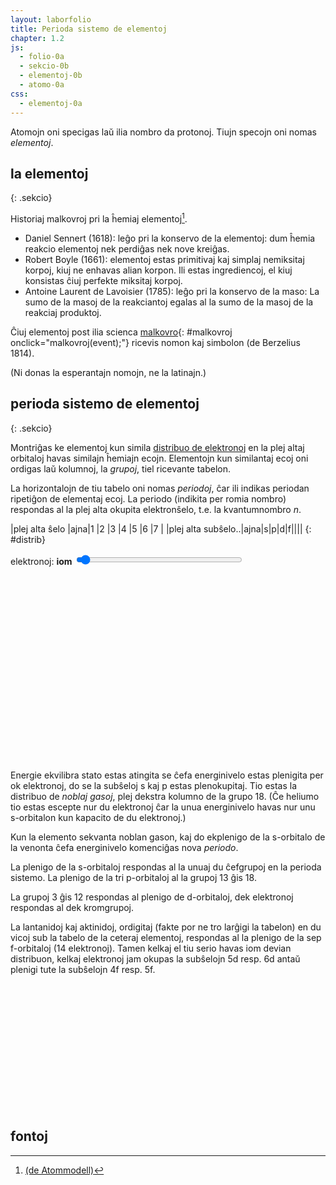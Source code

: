 ```yaml
---
layout: laborfolio
title: Perioda sistemo de elementoj
chapter: 1.2
js:
  - folio-0a
  - sekcio-0b
  - elementoj-0b
  - atomo-0a
css:
  - elementoj-0a
---
```


Atomojn oni specigas laŭ ilia nombro da protonoj. Tiujn specojn oni nomas *elementoj*.

## la elementoj
{: .sekcio}

Historiaj malkovroj pri la ĥemiaj elementoj[^C1].

- Daniel Sennert (1618): leĝo pri la konservo de la elementoj: dum ĥemia reakcio elementoj nek perdiĝas nek nove kreiĝas.
- Robert Boyle (1661): elementoj estas primitivaj kaj simplaj nemiksitaj korpoj, kiuj ne enhavas alian korpon. Ili estas ingrediencoj, el kiuj konsistas ĉiuj perfekte miksitaj korpoj.
- Antoine Laurent de Lavoisier (1785): leĝo pri la konservo de la maso: La sumo de la masoj de la reakciantoj egalas al la sumo de la masoj de la reakciaj produktoj.


Ĉiuj elementoj post ilia scienca [malkovro](#malkovroj){: #malkovroj onclick="malkovroj(event);"} ricevis nomon kaj simbolon (de Berzelius 1814).

<script>
lanĉe(()=>{
    const el = ĝi("#elisto");
    for (let e=1; e<21; e++) {
        el.append(kreu("span",{class: "kadro"},e))
    }
    el.append("...");
});

function malkovroj(event) {
    const el = ĝi("#elisto");
    const malkovroj = Elemento.laŭ_jaro();
    const jaroj = Object.keys(malkovroj).sort();
    let j=0, m=0;
    for (e of el.children) {
        let j_ = jaroj[j];
        const mk_ = malkovroj[j_];
        let elm;
        if (m<mk_.length) {
            elm = mk_[m];
        } else {
            j++; m=0;
            j_ = jaroj[j];
            elm = malkovroj[j_][0];
        };
        const nomo = Elemento.nro(elm.AtomicNumber).nomo;
        e.innerHTML = `${j_}: <i>${nomo}</i> (<span class="simb">${elm.Symbol}</span>)`;
        m++;
    }
}

function simbolo(event) {
    const el = ĝi("#elisto");
    for (e of el.children) {
        //console.log(e.textContent)
        const n = parseInt(e.textContent);
        if (n) {
            const element = Elemento.nro(n);
            e.textContent = '';
            e.append(
                kreu("sup",{},n),
                kreu("span",{class: "simb"},element.simbolo)
            );
            atributoj(e,{title: element.nomo});
        }
    }
}
</script>
<style>
    #elisto .kadro {
        border: 1px solid black;
        background-color: #cce8ff;
        /* width: 3em;*/
        min-width: 2em;
        height: 2em;
        display: inline-block;
        padding-left: .5em;
        padding-right: .5em;
        margin-right: .3em;
        margin-bottom: .3em;
    }
    #elisto .simb {
        font-weight: bold;
        font-size: 18px;
    }
</style>
<div id="elisto"></div>
(Ni donas la esperantajn nomojn, ne la latinajn.)

<!--
H: hidrogeno, He: heliumo, Li: litio, Be: berilio, B: boro, C: karbono,
N: nitrogeno, O: oksigeno, F: fluoro, Ne: neono ktp.
-->


## perioda sistemo de elementoj
{: .sekcio}

Montriĝas ke elementoj kun simila [distribuo de elektronoj](elektrondistribuo) en la plej altaj orbitaloj 
havas similajn ĥemiajn ecojn. Elementojn kun similantaj ecoj oni ordigas laŭ kolumnoj,
la *grupoj*, tiel ricevante tabelon.

La horizontalojn de tiu tabelo oni nomas *periodoj*, ĉar ili indikas periodan ripetiĝon
de elementaj ecoj. La periodo (indikita per romia nombro) respondas al la plej alta okupita elektronŝelo, 
t.e. la kvantumnombro *n*.

<style>
    /*
    #spdf {
        display: grid;
        grid-template-columns: repeat(4,2em);
        grid-template-rows: auto;
        grid-template-areas: "h h h h" "n n n n";
    }
    #spdf .h {
        font-weight: bold;
    }
    */

  .emfazo_1 rect {
    fill: #000088 !important;
  }
  .emfazo_1 text {
    fill: white !important;
  }  

</style>    
<div id="spdf">
<!--
  <span class="h">s</span><span class="h">p</span><span class="h">d</span><span class="h">f</span>
  <span id="o_s">1</span><span id="o_p">-</span><span id="o_d">-</span><span id="o_f">-</span>
  -->
</div>

|plej alta ŝelo     |ajna|1 |2 |3 |4 |5 |6 |7 |
|plej alta subŝelo..|ajna|s|p|d|f|||| 
{: #distrib}

<label for="elektronoj">elektronoj:</label> <b><span id="elektronoj_info">iom</span></b>
<input type="range" id="elektronoj" style="width: 20em; max-width: 80%" min="0" max="32" value="1" onchange="aktualigo_ss()" oninput="aktualigo_ss()">

<div id="e_distrib"></div>

<script>
    let elementoj_tab = [];

    function tab_distrib() {
        //const dtab = ĝi("#distrib");

        // ebligu elekton de ŝelo
        const ŝeloj = ĝi("#distrib tr:first-of-type");
        for (const ch of ŝeloj.children) {
            if (ch !== ŝeloj.children.item(0)) {
                const v = ch.textContent.trim();
                const id = "ŝelo_"+v;
                const checked = (v == 1)? "checked" : "";
                ch.innerHTML = `<input type="radio" id="${id}" name="ŝelo" value="${v}" ${checked}></input><label for="${id}">${v}</label>`;
                kiam_klako(ch,aktualigo_ss);
            }
        }

        // ebligu elekton de subŝelo
        const sŝeloj = ĝi("#distrib tr:nth-of-type(2)");
        for (const ch of sŝeloj.children) {
            const v = ch.textContent.trim();
            if (v && ch !== sŝeloj.children.item(0)) {
                const id = "ss_" + v;
                const checked = (v == "ajna")? "checked" : "";
                ch.innerHTML = `<input type="radio" id="${id}" name="subŝelo" value="${v}" ${checked}></input><label for="${id}">${v}</label>`
                kiam_klako(ch,aktualigo_ss);
            }
        }
    }

    function aktualigo_ss() {
        const ŝelo = ĝi("input[name='ŝelo']:checked");
        const sŝelo = ĝi("input[name='subŝelo']:checked");

        function edistr(smb,ŝ,sŝ,ne) {
            if (ŝ == 0 && sŝ==0) {
                return true;
            }

            const elm = Elemento.json_elemento(smb);
            return Elemento.e_distr(elm,ŝ,sŝ,ne);

            // en ĉiu alia kazo
            return false;
        }

        let ŝv = 0;
        if (ŝelo && ŝelo.value >= 1 && ŝelo.value <=7) {
            ŝv = ŝelo.value;
        }
        sŝv = (!sŝelo || sŝelo.value == "ajna")? 0 : sŝelo.value;
        const n_e = {0: 14, 's': 2, 'p': 6, 'd': 10, 'f': 14}[sŝv];
        const enro = ĝi("#elektronoj");
        const einf = ĝi("#elektronoj_info");

        // console.log(ŝv+'-'+sŝv);
        // nombro da elektronoj dependas de la subŝelo...
        // laŭbezone adaptu la maksimumon de elektrono-elektilo
        atributoj(enro,{
            max: n_e, 
            value: sŝv? Math.min(enro.value,n_e) : 0
        });
        if (sŝv) {
            enro.removeAttribute("disabled");
        } else {
            enro.setAttribute("disabled","disabled");
        }

        einf.textContent = enro.value == 0? "iom" : enro.value;

        // trakuru elementojn kaj emfazu laŭ elekto
        for (const e of ĉiuj("#periodsistemo .elm")) {
            const smb = e.id.split('_')[1];
            if (edistr(smb,ŝv,sŝv,enro.value)) {
                emfazo(e);
            } else {
                malemfazo(e);
            }
        }
    }

    function aktualigo_distrib(smb) {
        if (smb) {
            const nomo = Elemento.smb(smb).nomo;
            const distrib = Elemento.e_distribuo(smb)
                .replace(/([spdf])(\d\d?)/g,'$1<sup>$2</sup>');
            ĝi("#e_distrib").innerHTML = `distribuo de <i>${nomo}</i> (<strong>${smb}</strong>): ${distrib}`
        } else {
            ĝi("#e_distrib").textContent = ''; // malplenigu
        }
    }

  lanĉe (() => {
    const ps = ĝi("#periodsistemo");
    Elemento.periodsistemo(ps,false,(de_smb,al_smb) => {
        malemfazo(ĝi(`#ps_${de_smb}`),"emfazo_1");
        aktualigo_distrib(al_smb);                
        if (al_smb) emfazo(ĝi(`#ps_${al_smb}`),"emfazo_1");
    });
    tab_distrib();

    // ŝargu apartan element-tabelon kun elektrondistribuoj...
    Elemento.json_element_tabelo((elmTab) => {
        //valTab = Elemento.laŭ_ŝelo(elmTab);
        elementoj_tab = elmTab;
        aktualigo_ss();
    });
  });
</script>

<style>
  .emfazo rect {
    fill: #5353FF; /* #9370DB */
  }
  .emfazo text.smb {
    fill: white;
  }
</style>
<svg id="periodsistemo"
    version="1.1" 
    xmlns="http://www.w3.org/2000/svg" 
    xmlns:xlink="http://www.w3.org/1999/xlink"
    width="100%"
    viewBox="0 0 195 115"
    tabindex="0">
</svg>


Energie ekvilibra stato estas atingita se ĉefa energinivelo estas plenigita per ok elektronoj, do se
la subŝeloj s kaj p estas plenokupitaj. Tio estas la distribuo de *noblaj gasoj*, plej dekstra kolumno de la grupo 18. 
(Ĉe heliumo tio estas escepte nur du elektronoj ĉar la unua energinivelo havas nur unu s-orbitalon kun kapacito de du elektronoj.)

Kun la elemento sekvanta noblan gason, kaj do ekplenigo de la s-orbitalo de la venonta ĉefa energinivelo
komenciĝas nova *periodo*. 

La plenigo de la s-orbitaloj respondas al la unuaj du ĉefgrupoj en la perioda sistemo. La plenigo de la 
tri p-orbitaloj al la grupoj 13 ĝis 18.

La grupoj 3 ĝis 12 respondas al plenigo de d-orbitaloj, 
dek elektronoj respondas al dek kromgrupoj.

La lantanidoj kaj aktinidoj, ordigitaj (fakte por ne tro larĝigi la tabelon) 
en du vicoj sub la tabelo de la ceteraj elementoj, 
respondas al la plenigo de la sep f-orbitaloj (14 elektronoj). Tamen kelkaj el tiu serio
havas iom devian distribuon, kelkaj elektronoj jam okupas la subŝelojn 5d resp. 6d antaŭ plenigi tute
la subŝelojn 4f resp. 5f.

<style>
    #perioda_sistemo {
        display: grid; 
        grid-template-rows: repeat(7,1.5em); 
        grid-template-columns: repeat(19,1.5em);
    }

    #perioda_sistemo_f {
        display: grid; 
        grid-template-rows: repeat(2,1.5em); 
        grid-template-columns: repeat(14,1.5em);
        margin-left: 6em;
        margin-top: 1em;
    }    
    
    #perioda_sistemo span {
        border: 1px solid black;
    }

    #perioda_sistemo .c_prd {
        border: none;
    }

    #perioda_sistemo .c_s {
        background-color: bisque;
    }

    #perioda_sistemo .c_p {
        background-color: darksalmon;
    }

    #perioda_sistemo .c_d {
        background-color: lightblue;
    }

    #perioda_sistemo_f .c_f {
        background-color: moccasin;
        border: 1px solid black;
    }



</style>
<div id="perioda_sistemo"></div>
<div id="perioda_sistemo_f"></div>

<script>
function perioda_sistemo() {
    const ps = ĝi("#perioda_sistemo");
    const ps_f = ĝi("#perioda_sistemo_f");

    function cell(cls, content, style) {
        const cell = kreu("span");
        cell.classList.add(cls);
        if (style) cell.setAttribute("style",style);
        cell.textContent = content;
        return cell;
    }

    const ss = atommodelo.subŝeloIteraciilo();
    let result = ss.next();
    
    while (!result.done) {
        const n = result.value[0];
        const l = result.value[1];
        // nombro de orbitaloj sur subŝelo estas
        // 2 * l + 1, ĉar m: -l..+l
        const n_ele = 2 * (2*l+1);
        nl = atommodelo.subŝelo(result.value);
        //const subs = subŝeloj[l];

        if (l==0) { // Xs
            //komencu novan periodon
            ps.append(cell('c_prd',n,"grid-column-start:1;grid-row-start:"+(n+1)));
        }

        // 1s - orbitalo
        if (nl == "1s") {
            ps.append(cell('c_s','1s',"grid-column-start:2;grid-row-start:2"));
            ps.append(cell('c_s','1s',"grid-column-start:19;grid-row-start:2"));
        // ceteraj s-orbitaloj
        } else if (l==0) { // Xs
            for (let i=0;i<n_ele;i++) {
                ps.append(cell('c_s',nl,"grid-column-start:" + (i+2) + ";grid-row-start:" + (n+1)));
            }
        // p-orbitaloj
        } else if (l==1) { // Xp
            for (let i=0;i<n_ele;i++) {
                ps.append(cell('c_p',nl,"grid-column-start:" + (i+14) + ";grid-row-start:" + (n+1)));
            }
        // d-orbitaloj
        } else if (l==2) { // Xd
            for (let i=0;i<n_ele;i++) {
                ps.append(cell('c_d',nl,"grid-column-start:" + (i+4) + ";grid-row-start:" + (n+2)));
            }        

        // f-orbitaloj
        } else if (l==3) { // Xf
            for (let i=0;i<n_ele;i++) {
                ps_f.append(cell('c_f',nl,"grid-column-start:" + (i+1) + ";grid-row-start:" + (n-3)));
            }
        }

        result = ss.next();
    }

}

perioda_sistemo();
</script>


## fontoj

[^C1]: [(de Atommodell)](https://www.chemie.de/lexikon/Atommodell.html#:~:text=Ein%20Atommodell%20ist%20ein%20Modell,erkl%C3%A4ren%2C%20wurden%20aber%20auch%20komplizierter.)